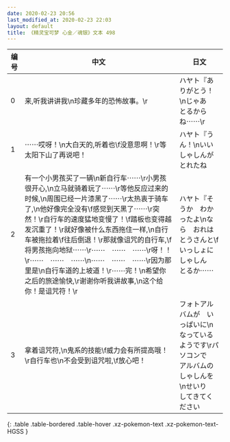 ```yaml
---
date: 2020-02-23 20:56
last_modified_at: 2020-02-23 22:03
layout: default
title: 《精灵宝可梦 心金／魂银》文本 498
---
```

| 编号 | 中文 | 日文 |
| ---- | ---- | ---- |
| 0 | 来,听我讲讲我\n珍藏多年的恐怖故事。\r | ハヤト『ありがとう！\nじゃあ　とるからね⋯⋯\r |
| 1 | ⋯⋯哎呀！\n大白天的,听着也\f没意思啊！\r等太阳下山了再说吧！ | ハヤト『うん！\nいい　しゃしんが　とれたね |
| 2 | 有一个小男孩买了一辆\n新自行车⋯⋯\r小男孩很开心,\n立马就骑着玩了⋯⋯\r等他反应过来的时候,\n周围已经一片漆黑了⋯⋯\r太热衷于骑车了,\n他好像完全没有\f感觉到天黑了⋯⋯\r突然！\r自行车的速度猛地变慢了！\f踏板也变得越发沉重了！\r就好像被什么东西拖住一样,\n自行车被拖拉着\f往后倒退！\r那就像诅咒的自行车,\f将男孩拖向地狱⋯⋯\r⋯⋯　⋯⋯　⋯⋯\r呀！！\r⋯⋯　⋯⋯　⋯⋯\n⋯⋯　⋯⋯　⋯⋯\r因为那里是\n自行车道的上坡道！\r⋯⋯完！\n希望你之后的旅途愉快,\r谢谢你听我讲故事,\n这个给你！是诅咒符！\r | ハヤト『そうか　わかったよ\nなら　おれは　とうさんと\fいっしょに　しゃしん　とるか⋯⋯ |
| 3 | 拿着诅咒符,\n鬼系的技能\f威力会有所提高哦！\r自行车也\n不会受到诅咒啦,\f放心吧！ | フォトアルバムが　いっぱいに\nなっているようです\rパソコンで　アルバムの　しゃしんを\nせいり　してきてください |
{: .table .table-bordered .table-hover .xz-pokemon-text .xz-pokemon-text-HGSS }